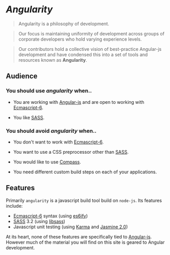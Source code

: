 # *Angularity*

> Angularity is a philosophy of development.

> Our focus is maintaining uniformity of development across groups of corporate developers who hold varying experience levels.

> Our contributors hold a collective vision of best-practice Angular-js development and have condensed this into a set of tools and resources known as **Angularity**.


## Audience

### You should use *angularity* when..

* You are working with [Angular-js](https://angularjs.org/) and are open to working with [Ecmascript-6](http://en.wikipedia.org/wiki/ECMAScript#ECMAScript_Harmony_.286th_Edition.29).

* You like [SASS](http://sass-lang.com/).


### You should avoid *angularity* when..

* You don't want to work with [Ecmascript-6](http://en.wikipedia.org/wiki/ECMAScript#ECMAScript_Harmony_.286th_Edition.29).

* You want to use a CSS preprocessor other than [SASS](http://sass-lang.com/).

* You would like to use [Compass](http://compass-style.org/).

* You need different custom build steps on each of your applications.


## Features

Primarily `angularity` is a javascript build tool build on `node-js`. Its features include:

  * [Ecmascript-6](http://en.wikipedia.org/wiki/ECMAScript#ECMAScript_Harmony_.286th_Edition.29) syntax (using [es6ify](http://thlorenz.github.io/es6ify/))
  * [SASS](http://sass-lang.com/) 3.2 (using [libsass](http://libsass.org/))
  * Javascript unit testing (using [Karma](http://karma-runner.github.io/0.12/index.html) and [Jasmine 2.0](http://jasmine.github.io/2.0/introduction.html))

At its heart, none of these features are specifically tied to [Angular-js](https://angularjs.org/). However much of the material you will find on this site is geared to Angular development.
